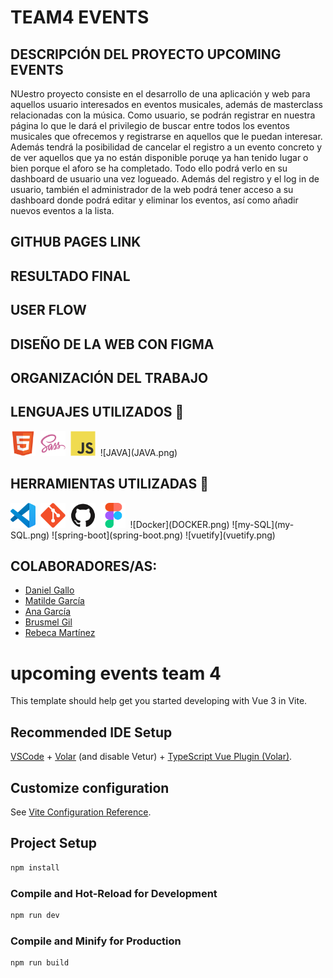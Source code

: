 # TEAM4 EVENTS

## DESCRIPCIÓN DEL PROYECTO UPCOMING EVENTS

NUestro proyecto consiste en el desarrollo de una aplicación y web para aquellos usuario interesados en eventos musicales, además de masterclass relacionadas con la música. Como usuario, se podrán registrar en nuestra página lo que le dará el privilegio de buscar entre todos los eventos musicales que ofrecemos y registrarse en aquellos que le puedan interesar. Además tendrá la posibilidad de cancelar el registro a un evento concreto y de ver aquellos que ya no están disponible poruqe ya han tenido lugar o bien porque el aforo se ha completado. Todo ello podrá verlo en su dashboard de usuario una vez logueado. Además del registro y el log in de usuario, también el administrador de la web podrá tener acceso a su dashboard donde podrá editar y eliminar los eventos, así como añadir nuevos eventos a la lista.

## GITHUB PAGES LINK


## RESULTADO FINAL 


## USER FLOW

## DISEÑO DE LA WEB CON FIGMA


## ORGANIZACIÓN DEL TRABAJO




## LENGUAJES UTILIZADOS :rocket:

<div>
    <img src="https://github.com/devicons/devicon/blob/master/icons/html5/html5-original.svg" title="HTML5" alt="HTML" width="40" height="40"/>&nbsp;
    <img src="https://github.com/devicons/devicon/blob/master/icons/sass/sass-original.svg" title="SASS" alt="SASS" width="40" height="40"/>&nbsp;
    <img src="https://github.com/devicons/devicon/blob/master/icons/javascript/javascript-original.svg" title="JS" alt="JS" width="40" height="40"/>&nbsp;
    ![JAVA](JAVA.png)

 </div>
   




## HERRAMIENTAS UTILIZADAS :hammer:
<div>
    <img src="https://github.com/devicons/devicon/blob/master/icons/vscode/vscode-original.svg" title="VSCODE" alt="VSCODE" width="40" height="40"/>&nbsp;
    <img src="https://github.com/devicons/devicon/blob/master/icons/git/git-original.svg"  title="GIT" alt="GIT" width="40" height="40"/>&nbsp;
    <img src="https://github.com/devicons/devicon/blob/master/icons/github/github-original.svg" title="JavaScript" alt="JavaScript" width="40" height="40"/>&nbsp;
    <img src="https://github.com/devicons/devicon/blob/master/icons/figma/figma-original.svg" title="figma" alt="figma" width="40" height="40"/>&nbsp;
    ![Docker](DOCKER.png)
    ![my-SQL](my-SQL.png)
    ![spring-boot](spring-boot.png)
    ![vuetify](vuetify.png)
</div>

## COLABORADORES/AS:

- [Daniel Gallo](https://github.com/DanielGallo84)
- [Matilde García](https://github.com/MatigarciaS)
- [Ana García](https://github.com/anagarlopez)
- [Brusmel Gil](https://github.com/BrusmelGil) 
- [Rebeca Martínez](https://github.com/RebecaMFep)






# upcoming events team 4

This template should help get you started developing with Vue 3 in Vite.

## Recommended IDE Setup

[VSCode](https://code.visualstudio.com/) + [Volar](https://marketplace.visualstudio.com/items?itemName=Vue.volar) (and disable Vetur) + [TypeScript Vue Plugin (Volar)](https://marketplace.visualstudio.com/items?itemName=Vue.vscode-typescript-vue-plugin).

## Customize configuration

See [Vite Configuration Reference](https://vitejs.dev/config/).

## Project Setup

```sh
npm install
```

### Compile and Hot-Reload for Development

```sh
npm run dev
```

### Compile and Minify for Production

```sh
npm run build
```


